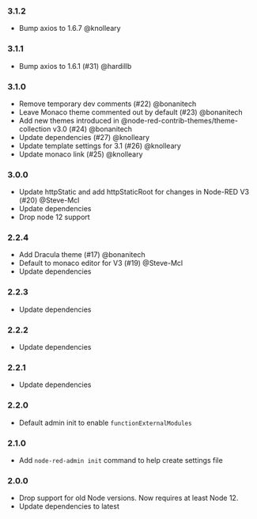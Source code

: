 ### 3.1.2

 - Bump axios to 1.6.7 @knolleary

### 3.1.1

 - Bump axios to 1.6.1 (#31) @hardillb

### 3.1.0

 - Remove temporary dev comments (#22) @bonanitech
 - Leave Monaco theme commented out by default (#23) @bonanitech
 - Add new themes introduced in @node-red-contrib-themes/theme-collection v3.0 (#24) @bonanitech
 - Update dependencies (#27) @knolleary
 - Update template settings for 3.1 (#26) @knolleary
 - Update monaco link (#25) @knolleary

### 3.0.0

 - Update httpStatic and add httpStaticRoot for changes in Node-RED V3 (#20) @Steve-Mcl
 - Update dependencies
 - Drop node 12 support

### 2.2.4

 - Add Dracula theme (#17) @bonanitech
 - Default to monaco editor for V3 (#19) @Steve-Mcl
 - Update dependencies

### 2.2.3

 - Update dependencies

### 2.2.2

 - Update dependencies

### 2.2.1

 - Update dependencies

### 2.2.0

 - Default admin init to enable `functionExternalModules`

### 2.1.0

 - Add `node-red-admin init` command to help create settings file

### 2.0.0

 - Drop support for old Node versions. Now requires at least Node 12.
 - Update dependencies to latest
